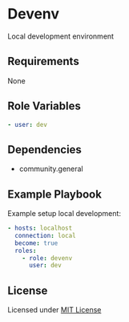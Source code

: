 # Devenv

Local development environment

## Requirements

None

## Role Variables

```yaml
- user: dev
```

## Dependencies

- community.general

## Example Playbook

Example setup local development:

```yaml
- hosts: localhost
  connection: local
  become: true
  roles:
    - role: devenv
      user: dev
```

## License

Licensed under [MIT License](https://opensource.org/licenses/MIT)
